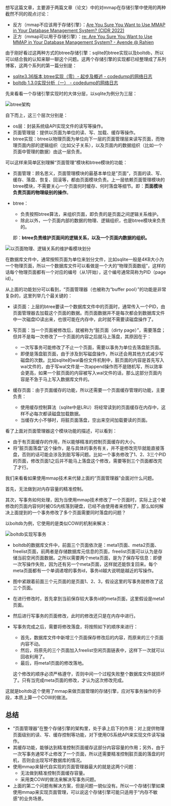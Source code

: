 想写这篇文章，主要源于两篇文章（论文）中的对mmap在存储引擎中使用的两种截然不同的观点讨论：

-   反方（mmap不应该用于存储引擎）：[Are You Sure You Want to Use MMAP in Your Database Management System? (CIDR 2022)](https://db.cs.cmu.edu/mmap-cidr2022/)
-   正方（mmap可以用于存储引擎）：[re: Are You Sure You Want to Use MMAP in Your Database Management System? - Ayende @ Rahien](https://ayende.com/blog/196161-C/re-are-you-sure-you-want-to-use-mmap-in-your-database-management-system)

由于刚好看过这两种方式的btree存储引擎：sqlite的btree实现以及boltdb，所以可以结合我的认知来聊一聊这个问题。这两个存储引擎的实现都已经整理成了系列博客，这两个系列的第一篇分别是：

-   [sqlite3.36版本 btree实现（零）- 起步及概述 - codedump的网络日志](https://www.codedump.info/post/20211217-sqlite-btree-0/)
-   [boltdb 1.3.0实现分析（一） - codedump的网络日志](https://www.codedump.info/post/20200625-boltdb-1/)

先来看看一个存储引擎实现时的大体分层，以sqlite为例分为三层：

![btree架构](https://www.codedump.info/media/imgs/20211217-sqlite-btree-0/btree-arch.png "btree架构")

自下而上，这三个层次分别是：

-   os层：封装系统级API实现文件的读写等操作。
-   页面管理层：提供以页面为单位的读、写、加载、缓存等操作。
-   btree实现：btree以物理页面为单位向下一层的页面管理层来读写页面，而物理页面内部的逻辑组织（比如父子关系），以及页面内的数据组织（比如一个页面中管理的数据）由这一层负责。

可以这样来简单区别理解“页面管理”模块和btree模块的功能：

-   页面管理：顾名思义，页面管理模块的最基本单位是”页面“，页面的读、写、缓存、落盘、恢复、回滚等，都由页面模块负责。上一层依赖页面管理模块的btree模块，不需要关心一个页面何时缓存、何时落盘等细节。即：**页面模块负责页面的物理级别的操作**。
    
-   btree：
    
    -   负责按照btree算法，来组织页面，即负责的是页面之间逻辑关系维护。
    -   除此以外，一个页面内部的数据的物理、逻辑组织，也是btree模块来负责的。
    
    即：**btree负责维护页面间的逻辑关系，以及一个页面内数据的组织。**
    

![以页面物理、逻辑关系的维护看模块划分](https://www.codedump.info/media/imgs/20211217-sqlite-btree-0/page-module.png "以页面物理、逻辑关系的维护看模块划分")

在数据库文件中，通常按照页面为单位来划分文件，比如sqlite一般是4KB大小为一个物理页面，所以一个数据库文件可以看做是一个大的“物理页面数组”，这样的话每个物理页面都有一个对应的编号（从1开始），这个编号通常简称为PID（page id）。

从上面的功能划分可以看到，“页面管理器（也被称为“buffer pool）”的功能是非常复杂的，这里列举几个最关键的：

-   读页面：上层的btree要读一个数据库文件中的页面时，通常传入一个PID，由页面管理器去加载这个页面的数据。而页面数据并不是每次都会到数据库文件中一次磁盘IO读出来，也很可能在内存中，此时就不需要读磁盘操作了。
    
-   写页面：当一个页面被修改后，就被称为“脏页面（dirty page）”，需要落盘；但并不是每一次修改了一个页面的内容之后就马上落盘，其原因在于：
    
    -   一次写事务可能修改了不止一个页面，需要以事务为单位去落盘脏页面。
    -   即便是落盘脏页面，由于涉及到写磁盘操作，所以还会用其他方式减少写磁盘的次数。比如sqlite的wal备份文件机制中，脏页面的内容是首先写入wal文件的，由于写wal文件是一次append操作而不是随机写，所以效率会更高，如果一个脏页面的内容被写入wal文件的话，那么这部分页面内容是不急于马上写入数据库文件的。
-   缓存页面：由于页面缓存的功能，所以还需要一个页面缓存管理的功能，主要负责：
    
    -   使用缓存控制算法（sqlite中是LRU）将经常读到的页面缓存在内存中，这样不必每次都读磁盘加载数据。
    -   当缓存大小不够时，将脏页面落盘，空出来空间加载要读的页面。

看了上面对页面管理器这个模块功能的描述，可以看到：

-   由于有页面缓存的作用，所以能够精准的控制页面缓存的大小。
-   将“脏页面落盘”这个操作，是与具体的事务有关，并不是修改完毕就能直接落盘，否则的话可能会涉及到脏写等问题。比如一个事务修改了1、2、3三个PID的页面，修改页面1之后并不能马上落盘这个修改，需要等到三个页面都改完了才行。

我们来看看如果使用mmap技术来代替上面的“页面管理器”会面对什么问题。

首先，无法做到对内存容量的精准控制。

其次，写事务如何处理，因为当使用mmap技术修改了一个页面时，实际上这个被修改的页面内容何时被OS内核落到硬盘，已经不由使用者来控制了，那么如何解决上面提到的一个事务修改了多个页面需要同时落盘的问题？

以boltdb为例，它使用的是类似COW的机制来解决：

![boltdb实现写事务](https://www.codedump.info/media/imgs/20220327-weekly-11/boltdb-write.png "boltdb实现写事务")

-   boltdb的数据库文件中，前面三个页面依次是：meta1页面、meta2页面、freelist页面，前两者是存储数据库元信息的页面，freelist页面可以认为是存储当前空闲页面数据。之所以需要两个meta页面，是为了保存写信息：即便一次写操作失败，因为还有另一个meta页面，这样就还能恢复回来。每个meta页面都有一个单调递增的事务id，事务id越大说明是越近的写操作。
    
-   图中紧跟着前面三个元页面的是页面1、2、3，假设这里的写事务就修改了这三个页面。
    
-   在进行修改时，首先拿到当前保存较大事务id的meta页面，这里假设是meta1页面。
    
-   然后进行写事务的页面修改，此时的修改还只是在内存中进行。
    
-   写事务完成之后，需要将修改落盘，将按照如下的顺序来进行：
    
    -   首先，数据库文件中新增三个页面保存修改后的内容，而原来的三个页面内容不动。
    -   然后，将原先的三个页面加入freelist空闲页面链表中，这样下一次就可以回收利用了。
    -   最后，将meta1页面的修改落地。
    
    这个修改的顺序必须严格遵守，否则中间一个过程失败整个数据库文件就损坏了。只有当完成meta页面的修改，才认为这次修改完成。
    

这就是boltdb这个使用了mmap来做页面管理的存储引擎，应对写事务操作的手段，本质上算一个COW的做法。

## 总结

-   “页面管理器”在整个存储引擎的架构里，处于承上启下的作用：对上提供物理页面级别的读、写、缓存控制等功能，对下使用OS系统API来实现文件读写操作。
-   其缓存功能，能够达到精准控制页面缓存这部分内容容量的作用；另外，由于一次写事务通常不止修改了一个页面，所以还需要精准控制脏页面的落盘的时机，否则会出现写坏数据库的情况。
-   使用mmap来替代自实现的页面管理器最大的就是这两个问题：
    -   无法做到精准控制页面缓存容量。
    -   采用类COW的做法来解决写事务问题。
-   上面的第二个问题有解决方案，但是问题一貌似没有。所以一个存储引擎如果使用mmap来实现页面管理，可以说这个存储引擎可能只适用于“内存不敏感”的业务场景。